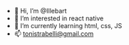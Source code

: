 - 👋 Hi, I’m @Illebart
- 👀 I’m interested in react native
- 🌱 I’m currently learning html, css, JS 
- 📫 tonistrabelli@gmail.com


